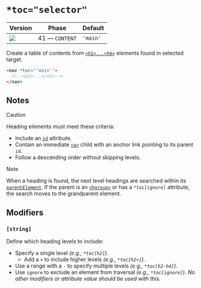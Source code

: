 # `*toc="selector"`

| Version                              | Phase          | Default  |
| ------------------------------------ | -------------- | -------- |
| ![](https://jsr.io/badges/@mizu/toc) | 41 — `CONTENT` | `'main'` |

Create a table of contents from [`<h1>...<h6>`](https://developer.mozilla.org/docs/Web/HTML/Element/Heading_Elements) elements found in selected target.

```html
<nav *toc="'main'">
  <!--<ul>...</ul>-->
</nav>
```

## Notes

> [!CAUTION]
> Heading elements must meet these criteria:
>
> - Include an [`id`](https://developer.mozilla.org/docs/Web/HTML/Global_attributes/id) attribute.
> - Contain an immediate [`<a>`](https://developer.mozilla.org/docs/Web/HTML/Element/a) child with an anchor link pointing to its parent `id`.
> - Follow a descending order without skipping levels.

> [!NOTE]
> When a heading is found, the next level headings are searched within its [`parentElement`](https://developer.mozilla.org/docs/Web/API/Node/parentElement). If the parent is an [`<hgroup>`](https://developer.mozilla.org/docs/Web/HTML/Element/hgroup) or has a `*toc[ignore]`
> attribute, the search moves to the grandparent element.

## Modifiers

### `[string]`

Define which heading levels to include:

- Specify a single level _(e.g., `*toc[h2]`)_.
  - Add a `+` to include higher levels _(e.g., `*toc[h2+]`)_.
- Use a range with a `-` to specify multiple levels _(e.g., `*toc[h2-h4]`)_.
- Use `ignore` to exclude an element from traversal _(e.g., `*toc[ignore]`). No other modifiers or attribute value should be used with this._
